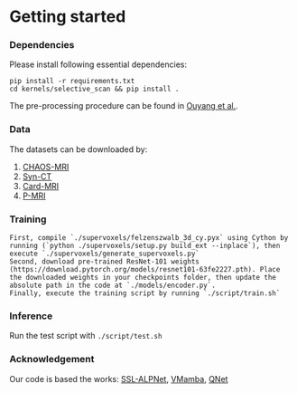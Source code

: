 # Getting started

### Dependencies
Please install following essential dependencies:
```
pip install -r requirements.txt
cd kernels/selective_scan && pip install .
```
The pre-processing procedure can be found in [Ouyang et al.](https://github.com/cheng-01037/Self-supervised-Fewshot-Medical-Image-Segmentation/tree/2f2a22b74890cb9ad5e56ac234ea02b9f1c7a535).

### Data
The datasets can be downloaded by:
1) [CHAOS-MRI](https://drive.google.com/drive/folders/1elxzn67Hhe0m1PvjjwLGls6QbkIQr1m1?usp=share_link)
2) [Syn-CT](https://drive.google.com/drive/folders/1pgm9sPE6ihqa2OuaiSz7X8QhXKkoybv5?usp=share_link)
3) [Card-MRI ](https://drive.google.com/drive/folders/1aaU5KQiKOZelfVOpQxxfZNXKNkhrcvY2?usp=share_link)
4) [P-MRI](https://zenodo.org/record/7013610)

### Training
```
First, compile `./supervoxels/felzenszwalb_3d_cy.pyx` using Cython by running (`python ./supervoxels/setup.py build_ext --inplace`), then execute `./supervoxels/generate_supervoxels.py` 
Second, download pre-trained ResNet-101 weights (https://download.pytorch.org/models/resnet101-63fe2227.pth). Place the downloaded weights in your checkpoints folder, then update the absolute path in the code at `./models/encoder.py`.  
Finally, execute the training script by running `./script/train.sh`
```
### Inference
Run the test script with `./script/test.sh` 

### Acknowledgement
Our code is based the works: 
[SSL-ALPNet](https://github.com/cheng-01037/Self-supervised-Fewshot-Medical-Image-Segmentation), 
[VMamba](https://github.com/MzeroMiko/VMamba),
[QNet](https://github.com/ZJLAB-AMMI/Q-Net)



